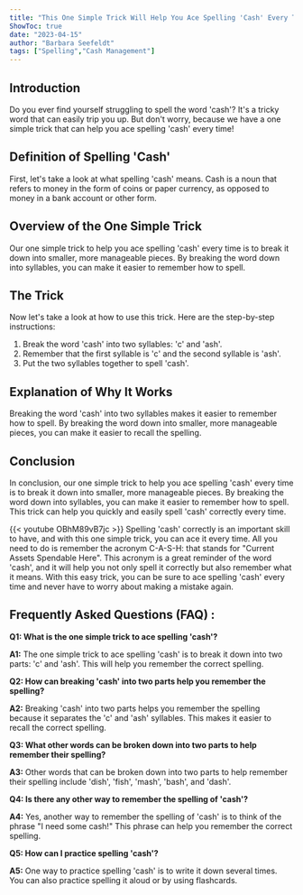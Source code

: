 ```yaml
---
title: "This One Simple Trick Will Help You Ace Spelling 'Cash' Every Time!"
ShowToc: true 
date: "2023-04-15"
author: "Barbara Seefeldt" 
tags: ["Spelling","Cash Management"]
---
```

## Introduction
Do you ever find yourself struggling to spell the word 'cash'? It's a tricky word that can easily trip you up. But don't worry, because we have a one simple trick that can help you ace spelling 'cash' every time!

## Definition of Spelling 'Cash'
First, let's take a look at what spelling 'cash' means. Cash is a noun that refers to money in the form of coins or paper currency, as opposed to money in a bank account or other form.

## Overview of the One Simple Trick
Our one simple trick to help you ace spelling 'cash' every time is to break it down into smaller, more manageable pieces. By breaking the word down into syllables, you can make it easier to remember how to spell.

## The Trick
Now let's take a look at how to use this trick. Here are the step-by-step instructions:

1. Break the word 'cash' into two syllables: 'c' and 'ash'.
2. Remember that the first syllable is 'c' and the second syllable is 'ash'.
3. Put the two syllables together to spell 'cash'.

## Explanation of Why It Works
Breaking the word 'cash' into two syllables makes it easier to remember how to spell. By breaking the word down into smaller, more manageable pieces, you can make it easier to recall the spelling.

## Conclusion
In conclusion, our one simple trick to help you ace spelling 'cash' every time is to break it down into smaller, more manageable pieces. By breaking the word down into syllables, you can make it easier to remember how to spell. This trick can help you quickly and easily spell 'cash' correctly every time.

{{< youtube OBhM89vB7jc >}} 
Spelling 'cash' correctly is an important skill to have, and with this one simple trick, you can ace it every time. All you need to do is remember the acronym C-A-S-H: that stands for "Current Assets Spendable Here". This acronym is a great reminder of the word 'cash', and it will help you not only spell it correctly but also remember what it means. With this easy trick, you can be sure to ace spelling 'cash' every time and never have to worry about making a mistake again.

## Frequently Asked Questions (FAQ) :
**Q1: What is the one simple trick to ace spelling 'cash'?**

**A1:** The one simple trick to ace spelling 'cash' is to break it down into two parts: 'c' and 'ash'. This will help you remember the correct spelling.

**Q2: How can breaking 'cash' into two parts help you remember the spelling?**

**A2:** Breaking 'cash' into two parts helps you remember the spelling because it separates the 'c' and 'ash' syllables. This makes it easier to recall the correct spelling.

**Q3: What other words can be broken down into two parts to help remember their spelling?**

**A3:** Other words that can be broken down into two parts to help remember their spelling include 'dish', 'fish', 'mash', 'bash', and 'dash'.

**Q4: Is there any other way to remember the spelling of 'cash'?**

**A4:** Yes, another way to remember the spelling of 'cash' is to think of the phrase "I need some cash!" This phrase can help you remember the correct spelling.

**Q5: How can I practice spelling 'cash'?**

**A5:** One way to practice spelling 'cash' is to write it down several times. You can also practice spelling it aloud or by using flashcards.





